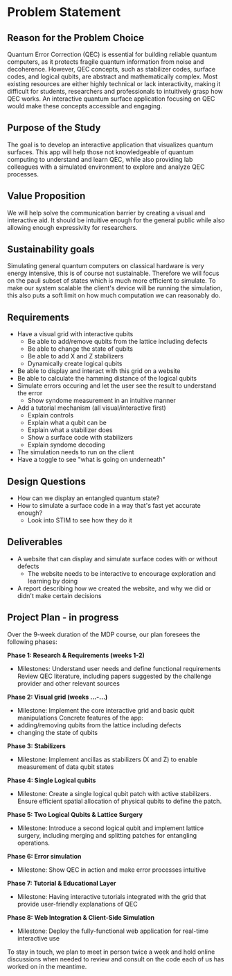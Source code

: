# Problem Statement

## Reason for the Problem Choice
Quantum Error Correction (QEC) is essential for building reliable quantum computers, as it protects fragile quantum information from noise and decoherence. However, QEC concepts, such as stabilizer codes, surface codes, and logical qubits, are abstract and mathematically complex. Most existing resources are either highly technical or lack interactivity, making it difficult for students, researchers and professionals to intuitively grasp how QEC works. An interactive quantum surface application focusing on QEC would make these concepts accessible and engaging.

## Purpose of the Study

The goal is to develop an interactive application that visualizes quantum surfaces. This app will help those not knowledgeable of quantum computing to understand and learn QEC, while also providing lab colleagues with a simulated environment to explore and analyze QEC processes.

## Value Proposition

We will help solve the communication barrier by creating a visual and interactive aid.
It should be intuitive enough for the general public while also allowing enough expressivity
for researchers.

## Sustainability goals

Simulating general quantum computers on classical hardware is very energy intensive, 
this is of course not sustainable.
Therefore we will focus on the pauli subset of states which is much more efficient to simulate.
To make our system scalable the client's device will be running the simulation, this also
puts a soft limit on how much computation we can reasonably do.

## Requirements

- Have a visual grid with interactive qubits
    - Be able to add/remove qubits from the lattice including defects
    - Be able to change the state of qubits
    - Be able to add X and Z stabilizers
    - Dynamically create logical qubits
- Be able to display and interact with this grid on a website
- Be able to calculate the hamming distance of the logical qubits
- Simulate errors occuring and let the user see the result to understand the error
    - Show syndome measurement in an intuitive manner
- Add a tutorial mechanism (all visual/interactive first)
    - Explain controls
    - Explain what a qubit can be
    - Explain what a stabilizer does
    - Show a surface code with stabilizers
    - Explain syndome decoding
- The simulation needs to run on the client
- Have a toggle to see "what is going on underneath"

## Design Questions

- How can we display an entangled quantum state?
- How to simulate a surface code in a way that's fast yet accurate enough?
    - Look into STIM to see how they do it

## Deliverables

- A website that can display and simulate surface codes with or without defects
    - The website needs to be interactive to encourage exploration and learning by doing
- A report describing how we created the website, and why we did or didn't make certain decisions

## Project Plan - in progress
Over the 9-week duration of the MDP course, our plan foresees the following phases:

**Phase 1: Research & Requirements (weeks 1-2)**
- Milestones: 
Understand user needs and define functional requirements
Review QEC literature, including papers suggested by the challenge provider and other relevant sources

**Phase 2: Visual grid (weeks ...-...)**
- Milestone: 
Implement the core interactive grid and basic qubit manipulations
Concrete features of the app:
- adding/removing qubits from the lattice including defects
- changing the state of qubits

**Phase 3: Stabilizers**
- Milestone:
Implement ancillas as stabilizers (X and Z) to enable measurement of data qubit states
           
**Phase 4: Single Logical qubits**
- Milestone: 
Create a single logical qubit patch with active stabilizers. Ensure efficient spatial allocation of physical qubits to define the patch.

**Phase 5: Two Logical Qubits & Lattice Surgery**
- Milestone:
Introduce a second logical qubit and implement lattice surgery, including merging and splitting patches for entangling operations.

**Phase 6: Error simulation**
- Milestone: 
Show QEC in action and make error processes intuitive
                
**Phase 7: Tutorial & Educational Layer**
- Milestone: 
Having interactive tutorials integrated with the grid that provide user-friendly explanations of QEC

**Phase 8: Web Integration & Client-Side Simulation**
- Milestone: 
Deploy the fully-functional web application for real-time interactive use

To stay in touch, we plan to meet in person twice a week and hold online discussions when needed to review and consult on the code each of us has worked on in the meantime.

